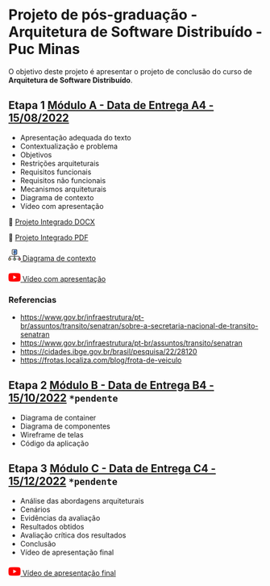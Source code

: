 # Projeto de pós-graduação - Arquitetura de Software Distribuído - Puc Minas

O objetivo deste projeto é apresentar o projeto de conclusão do curso de **Arquitetura de Software Distribuído**.

## **Etapa 1** [Módulo A - Data de Entrega A4 - 15/08/2022](https://pucminas.instructure.com/courses/64585/assignments/505763)

- Apresentação adequada do texto
- Contextualização e problema
- Objetivos
- Restrições arquiteturais
- Requisitos funcionais
- Requisitos não funcionais
- Mecanismos arquiteturais
- Diagrama de contexto
- Vídeo com apresentação

:memo: [Projeto Integrado DOCX](./etapa-01/projeto-integrado-aisoftware-tracker.docx)

:page_facing_up: [Projeto Integrado PDF](./etapa-01/projeto-integrado-aisoftware-tracker.pdf)

[![diagrama de contexto](./etapa-01/img/diagrama-contexto.png) Diagrama de contexto](./etapa-01/diagrama-contexto.drawio)

[![Assistir vídeo](./etapa-01/img/youtube.png) Vídeo com apresentação](#)

### Referencias
- https://www.gov.br/infraestrutura/pt-br/assuntos/transito/senatran/sobre-a-secretaria-nacional-de-transito-senatran
- https://www.gov.br/infraestrutura/pt-br/assuntos/transito/senatran
- https://cidades.ibge.gov.br/brasil/pesquisa/22/28120
- https://frotas.localiza.com/blog/frota-de-veiculo


## **Etapa 2** [Módulo B - Data de Entrega B4 - 15/10/2022](https://pucminas.instructure.com/courses/64585/assignments/505764) `*pendente`

- Diagrama de container
- Diagrama de componentes
- Wireframe de telas
- Código da aplicação


## **Etapa 3** [Módulo C - Data de Entrega C4 - 15/12/2022](https://pucminas.instructure.com/courses/64585/assignments/505766) `*pendente`

- Análise das abordagens arquiteturais
- Cenários
- Evidências da avaliação
- Resultados obtidos
- Avaliação crítica dos resultados
- Conclusão
- Vídeo de apresentação final

[![Assistir vídeo](./etapa-01/img/youtube.png) Vídeo de apresentação final](#)
